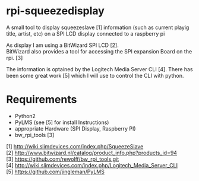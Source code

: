 rpi-squeezedisplay
==================

A small tool to display squeezeslave [1] information (such as current playig title, artist, etc) on a SPI LCD display connected to a raspberry pi

As display I am using a BitWizard SPI LCD [2].  
BitWizard also provides a tool for accessing the SPI expansion Board on the rpi. [3]

The information is optained by the Logitech Media Server CLI [4]. There has been some great work [5] which I will use to control the CLI with python.

Requirements
============

* Python2
* PyLMS (see [5] for install Instructions)
* appropriate Hardware (SPI Display, Raspberry PI)
* bw_rpi_tools [3]

[1] http://wiki.slimdevices.com/index.php/SqueezeSlave  
[2] http://www.bitwizard.nl/catalog/product_info.php?products_id=94  
[3] https://github.com/rewolff/bw_rpi_tools.git  
[4] http://wiki.slimdevices.com/index.php/Logitech_Media_Server_CLI  
[5] https://github.com/jingleman/PyLMS
